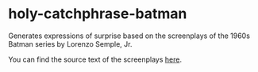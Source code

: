 # holy-catchphrase-batman
Generates expressions of surprise based on the screenplays of the 1960s Batman series by Lorenzo Semple, Jr.

You can find the source text of the screenplays [here](https://www.springfieldspringfield.co.uk/episode_scripts.php?tv-show=batman-1966 "Batman 1966 Episode Scripts"). 
